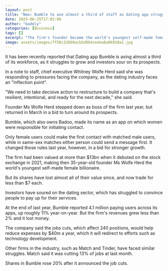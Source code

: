 ```yaml
---
layout: post
title: "New: Bumble to axe almost a third of staff as dating app struggles"
date: 2025-06-25T17:03:09
author: "badely"
categories: [Business]
tags: []
excerpt: "The firm's founder became the world's youngest self-made female billionaire when it launched on the US stock market."
image: assets/images/7f58c22660acb5d0b4ceeba6a06918a1.jpg
---
```


It has been recently reported that Dating app Bumble is axing almost a third of its workforce, as it struggles to grow and investors sour on its prospects.

In a note to staff, chief executive Whitney Wolfe Herd said she was responding to pressures facing the company, as the dating industry faces an "inflection point".

"We need to take decisive action to restructure to build a company that's resilient, intentional, and ready for the next decade," she said. 

Founder Ms Wolfe Herd stepped down as boss of the firm last year, but returned in March in a bid to turn around its prospects.

Bumble, which also owns Badoo, made its name as an app on which women were responsible for initiating contact. 

Only female users could make the first contact with matched male users, while in same-sex matches either person could send a message first. It changed those rules last year, however, in a bid for stronger growth. 

The firm had been valued at more than $13bn when it debuted on the stock exchange in 2021, making then 35-year-old founder Ms Wolfe Herd the world's youngest self-made female billionaire.

But its shares have lost almost all of their value since, and now trade for less than $7 each. 

Investors have soured on the dating sector, which has struggled to convince people to pay up for their services. 

At the end of last year, Bumble reported 4.1 million paying users across its apps, up roughly 11% year-on-year. But the firm's revenues grew less than 2% and it lost money. 

The company said the jobs cuts, which affect 240 positions, would help reduce expenses by $40m a year, which it will redirect to efforts such as technology development.

Other firms in the industry, such as Match and Tinder, have faced similar struggles. Match said it was cutting 13% of jobs at last month. 

Shares in Bumble rose 20% after it announced the job cuts.

